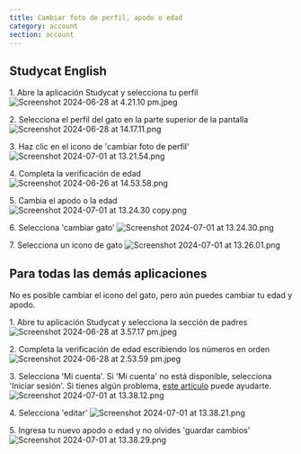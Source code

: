 ```yaml
---
title: Cambiar foto de perfil, apodo o edad
category: account
section: account
---
```

## Studycat English

1\. Abre la aplicación Studycat y selecciona tu perfil
![Screenshot 2024-06-28 at 4.21.10 pm.jpeg](https://help.studycat.com/hc/article_attachments/34473186682009)

2\. Selecciona el perfil del gato en la parte superior de la pantalla
![Screenshot 2024-06-28 at 14.17.11.png](https://help.studycat.com/hc/article_attachments/34473186684953)

3\. Haz clic en el icono de 'cambiar foto de perfil'
![Screenshot 2024-07-01 at 13.21.54.png](https://help.studycat.com/hc/article_attachments/34473186707865)

4\. Completa la verificación de edad
![Screenshot 2024-06-26 at 14.53.58.png](https://help.studycat.com/hc/article_attachments/34473186715801)

5\. Cambia el apodo o la edad
![Screenshot 2024-07-01 at 13.24.30 copy.png](https://help.studycat.com/hc/article_attachments/34473186721561)

6\. Selecciona 'cambiar gato'
![Screenshot 2024-07-01 at 13.24.30.png](https://help.studycat.com/hc/article_attachments/34473186726041)

7\. Selecciona un icono de gato
![Screenshot 2024-07-01 at 13.26.01.png](https://help.studycat.com/hc/article_attachments/34473149798937)

## Para todas las demás aplicaciones

No es posible cambiar el icono del gato, pero aún puedes cambiar tu edad y apodo.

1\. Abre tu aplicación Studycat y selecciona la sección de padres
![Screenshot 2024-06-28 at 3.57.17 pm.jpeg](https://help.studycat.com/hc/article_attachments/34473149804697)

2\. Completa la verificación de edad escribiendo los números en orden
![Screenshot 2024-06-28 at 2.53.59 pm.jpeg](https://help.studycat.com/hc/article_attachments/34473149807641)

3\. Selecciona 'Mi cuenta'. Si 'Mi cuenta' no está disponible, selecciona 'Iniciar sesión'. Si tienes algún problema, [este artículo](https://help.studycat.com/hc/en-us/articles/360051281554-Access-your-free-trial-or-subscription) puede ayudarte.
![Screenshot 2024-07-01 at 13.38.12.png](https://help.studycat.com/hc/article_attachments/34473149811993)

4\. Selecciona 'editar'
![Screenshot 2024-07-01 at 13.38.21.png](https://help.studycat.com/hc/article_attachments/34473186746521)

5\. Ingresa tu nuevo apodo o edad y no olvides 'guardar cambios'
![Screenshot 2024-07-01 at 13.38.29.png](https://help.studycat.com/hc/article_attachments/34473149816729)